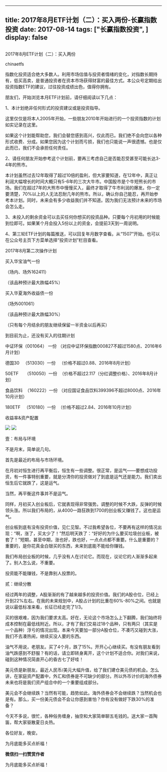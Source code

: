 
---
title:  2017年8月ETF计划（二）：买入两份-长赢指数投资
date: 2017-08-14
tags: ["长赢指数投资", ]
display: false
---


## 



2017年8月ETF计划（二）：买入两份




chinaetfs




指数化投资适合绝大多数人。利用市场估值与投资者情绪的变化，对指数长期持有，低买高卖，是普通投资者在资本市场获得财富的最佳方式。本公众号定期给出投资指数ETF的建议，过往投资成绩出色，值得你拥有。




<mpvoice frameborder="0" class="res_iframe js_editor_audio audio_iframe" src="/cgi-bin/readtemplate?t=tmpl/audio_tmpl&amp;name=%E3%81%84%E3%81%A4%E3%82%82%E4%BD%95%E5%BA%A6%E3%81%A7%E3%82%82&amp;play_length=03:18" low_size="390.11" source_size="390.1" high_size="1551.2" name="いつも何度でも" play_length="198000" voice_encode_fileid="MzIwMTIzNDMwNF8yNjUzNDA4NTgw"></mpvoice>





朋友们，开始浏览本月ETF计划前，请仔细阅读以下几点：



1、本计划绝非任何形式的投资建议或是投资指导。



这里仅仅是将本人2005年开始，一些朋友2010年开始进行的一个投资指数的计划如实记录在这里。



如果这个计划能帮助您，我们会替您感到高兴，仅此而已。我们绝不会向您以各种形式收费、分成。如果您因为这个计划而亏损，我们也只能说一声很遗憾。也是仅此而已，我们不会承担任何责任。



2、请任何朋友开始参考这个计划前，要再三考虑自己是否能忍受甚至可能长达3-4年的熊市。



本计划虽然过去12年取得了超过10倍的盈利，但大家要知道，在12年中，真正让利润大幅增长的时间大概只有5-6年的三次大牛市。中国股市是个牛短熊长的市场。我们在超过7年的大熊市中慢慢买入，最终才取得了牛市利润的爆发。你一定要清楚，70%以上的人无法忍耐几年的熊市。所以，确认你自己能忍，再开始参考本计划。同时，未来会有多少收益我们并不知道。因为我们无法预计未来的市场会怎么走。



3、未投入的剩余资金可以去买任何你想买的投资品种。只要每个月初用的时候能到位即可。如果某个月会投入5份以上的资金，会提前3天到一周说明。



4、第三轮ETF计划的每篇推送，可以回复年月数字查看。从“1507”开始。也可以在公众号主页下方菜单选择“投资计划”栏目查看。







2017年8月第二次操作计划





买入华宝油气一份

（场内、场外162411）

（该品种预计最大跌幅45%）



买入华夏海外收益债一份

（场外001061）

（该品种预计最大跌幅30%）





（只有每个月结余的朋友继续保留一半资金以后再买）









到目前为止，还没有买入的往期计划

中证环保（001064） 一份 （对应中证环保指数000827不超过1580点、2016年6月计划）

德国30&nbsp;&nbsp; （513030）一份&nbsp;&nbsp; （价格不超过0.88、2016年8月计划）



50ETF&nbsp;&nbsp;&nbsp;&nbsp; （510050）一份&nbsp; （价格不超过2.117（分红调整价格）、2016年8月计划）

食品饮料&nbsp; （160222）一份 （对应国证食品饮料399396不超过8000点、2016年10月计划）

180ETF&nbsp;&nbsp; （510180）一份&nbsp; （价格不超过2.84、2016年10月计划）







收益率&amp;资产配置



<img data-s="300,640" data-type="png" src="http://mmbiz.qpic.cn/mmbiz_png/SEPick5M9xjOKNzTazBWHKhlEguEC2AiavgEPfZJVZm4SzuUgqt6ZjrJbrRLMicjsRhX4akMg8dT9DD8Ieh5MVW5g/0?wx_fmt=png" class="" data-ratio="1.632047477744807" data-w="337"/>



<img data-s="300,640" data-type="png" src="http://mmbiz.qpic.cn/mmbiz_png/SEPick5M9xjOKNzTazBWHKhlEguEC2Aiavic1YT4C7lSTEyWiaEyu0AakjXQQnfiaDX7JVicibyuPUSfz6om5jgbytPcg/0?wx_fmt=png" class="" data-ratio="0.6185567010309279" data-w="679"/>









壹：布局与环境

不是月末，简单说几句。



首先是最近的布局与市场环境。



在月初对恒生进行再平衡后，恒生有一些调整。很正常，是运气——要想成功投资，有一件事特别重要，就是分清你的投资做对了到底是运气还是能力。我们卖出恒生后它就跌了，这是运气。



当然，再平衡这件事并不是运气。



同样，月初买入创业板后，它就表现得非常强势。调整的时候不大跌，反弹的时候领头涨。所以我们布局的，从4000一路狂跌到1700的创业板又赚钱了。这也是运气。



创业板到底有没有投资价值，见仁见智。不过我希望各位，不要再有这样的情况出现：“啊，涨了，买太少了！”然后明天跌了：“好好的为什么要买垃圾创业板，被套了！”短期，甚至中期，涨也好，跌也好，一点点点都不重要。什么是重要的？重要的，是你花真金白银买的东西，未来到底能不能给你赚钱。



我们布局创业板的时候，几乎没有人在讨论它。而现在，议论它的人渐渐多起来了。别人怎么说，不重要。



投资能不能赚钱，不是靠别人投票的。





贰：继续分散

经过两年的调整，A股渐渐的有了越来越多的投资价值。我们的A股仓位，已经上升到22%左右。在我的未来规划中，A股占计划的比重在60%-80%之间。也就是说以最低标准来看，长征已经走完了1/3。



买的很艰难，因为我们要求太高。好在，无论这个市场怎么上下翻腾，我们始终将成本控制在最低线附近。所以，才有了我们交易过18个品种，只有两只（其实是一个品种）浮亏的情况出现。本来今天要加一部分A股仓位，不凑巧又碰到大涨，我们不去凑热闹，继续买没人要的东西。



油气不用说，老朋友。买了4个月，跌了15%。开开心心继续买。有没有朋友看到油气跌感到不舒服？有的话，请立即转身离开，这个计划不适合你。对我们来说，碰到这种情况简直开心的昏古七了好哇！



美元债是新朋友。最近人民币/美元大幅升值，给了我们建仓美元债的机会。怎么讲，在家庭资产配置中，外汇和债券是不可缺少的部分。所以外币计价的海外债券未来也将是我们资产组合中的一个重要组成部分。



美元会不会继续跌？当然有可能，趋势如此。海外债券会不会继续跌？当然机会也是有。那么，买一份美元债会不会让你感到害怕？你有没有做好下跌30%的准备？



今天不多说，很忙，各种俗务缠身，抽空和大家简单聊五毛钱的。送大家一首陶笛，帮大家驱散夏日炎热。



各位好友，晚安。











为月底能多买点祈福！


**微信扫一扫赞赏作者**






为月底能多买点祈福！








